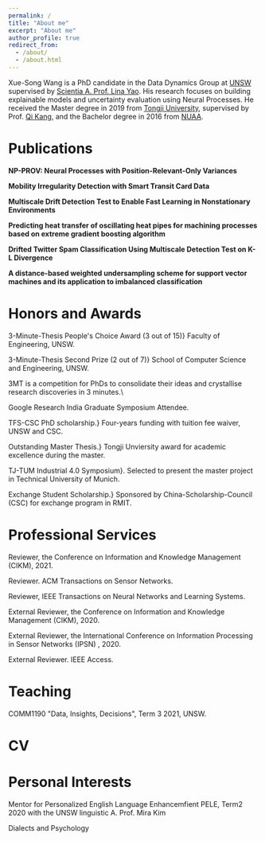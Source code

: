 ```yaml
---
permalink: /
title: "About me"
excerpt: "About me"
author_profile: true
redirect_from: 
  - /about/
  - /about.html
---
```

Xue-Song Wang is a PhD candidate in the Data Dynamics Group at [UNSW](https://www.unsw.edu.au/) 
supervised by [Scientia A. Prof. Lina Yao](https://www.linayao.com/).
His research focuses on building explainable models and uncertainty evaluation using Neural Processes. 
He received the Master degree in 2019 from [Tongji University](https://en.tongji.edu.cn/), supervised by Prof. [Qi Kang](https://scholar.google.com/citations?user=t8K4P4wAAAAJ&hl=en&oi=ao),
and the Bachelor degree in 2016 from [NUAA](http://nuaa.edu.cn/).

Publications
======
**NP-PROV: Neural Processes with Position-Relevant-Only Variances**

**Mobility Irregularity Detection with Smart Transit Card Data**

**Multiscale Drift Detection Test to Enable Fast Learning in Nonstationary Environments**

**Predicting heat transfer of oscillating heat pipes for machining processes based on extreme gradient boosting algorithm**

**Drifted Twitter Spam Classification Using Multiscale Detection Test on K-L Divergence**

**A distance-based weighted undersampling scheme for support vector machines and its application to imbalanced classification**

Honors and Awards
======

3-Minute-Thesis People's Choice Award (3 out of 15)} Faculty of Engineering, UNSW.

3-Minute-Thesis Second Prize (2 out of 7)} School of Computer Science and Engineering, UNSW.


3MT is a competition for PhDs to consolidate their ideas and crystallise research discoveries in 3 minutes.\\

Google Research India Graduate Symposium Attendee.

TFS-CSC PhD scholarship.} Four-years funding with tuition fee waiver, UNSW and CSC.

Outstanding Master Thesis.} Tongji Unviersity award for academic excellence during the master.

TJ-TUM Industrial 4.0 Symposium}. Selected to present the master project in Technical University of Munich.

Exchange Student Scholarship.} Sponsored by China-Scholarship-Council (CSC) for exchange program in RMIT.

Professional Services
======

Reviewer, the Conference on Information and Knowledge Management (CIKM), 2021.

Reviewer. ACM Transactions on Sensor Networks.

Reviewer, IEEE Transactions on Neural Networks and Learning Systems.

External Reviewer, the Conference on Information and Knowledge Management (CIKM), 2020.

External Reviewer, the International Conference on Information Processing in Sensor Networks (IPSN) , 2020.

External Reviewer. IEEE Access.

Teaching
=======
COMM1190 "Data, Insights, Decisions", Term 3 2021, UNSW.

CV
=======

Personal Interests
=======
Mentor for Personalized English Language Enhancemfient PELE, Term2  2020 with the UNSW linguistic A. Prof. Mira Kim

Dialects and Psychology
